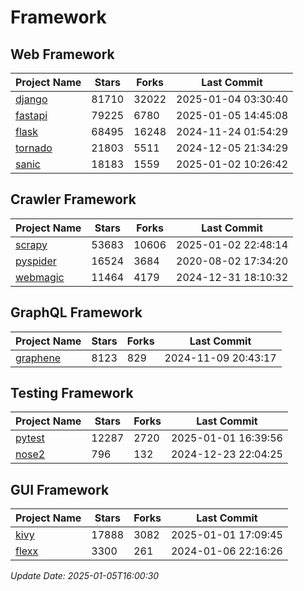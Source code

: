 # Framework

## Web Framework
| Project Name | Stars | Forks | Last Commit |
| ------------ | ----- | ----- | ----------- |
| [django](https://github.com/django/django) | 81710 | 32022 | 2025-01-04 03:30:40 |
| [fastapi](https://github.com/fastapi/fastapi) | 79225 | 6780 | 2025-01-05 14:45:08 |
| [flask](https://github.com/pallets/flask) | 68495 | 16248 | 2024-11-24 01:54:29 |
| [tornado](https://github.com/tornadoweb/tornado) | 21803 | 5511 | 2024-12-05 21:34:29 |
| [sanic](https://github.com/sanic-org/sanic) | 18183 | 1559 | 2025-01-02 10:26:42 |

## Crawler Framework
| Project Name | Stars | Forks | Last Commit |
| ------------ | ----- | ----- | ----------- |
| [scrapy](https://github.com/scrapy/scrapy) | 53683 | 10606 | 2025-01-02 22:48:14 |
| [pyspider](https://github.com/binux/pyspider) | 16524 | 3684 | 2020-08-02 17:34:20 |
| [webmagic](https://github.com/code4craft/webmagic) | 11464 | 4179 | 2024-12-31 18:10:32 |

## GraphQL Framework
| Project Name | Stars | Forks | Last Commit |
| ------------ | ----- | ----- | ----------- |
| [graphene](https://github.com/graphql-python/graphene) | 8123 | 829 | 2024-11-09 20:43:17 |

## Testing Framework
| Project Name | Stars | Forks | Last Commit |
| ------------ | ----- | ----- | ----------- |
| [pytest](https://github.com/pytest-dev/pytest) | 12287 | 2720 | 2025-01-01 16:39:56 |
| [nose2](https://github.com/nose-devs/nose2) | 796 | 132 | 2024-12-23 22:04:25 |

## GUI Framework
| Project Name | Stars | Forks | Last Commit |
| ------------ | ----- | ----- | ----------- |
| [kivy](https://github.com/kivy/kivy) | 17888 | 3082 | 2025-01-01 17:09:45 |
| [flexx](https://github.com/flexxui/flexx) | 3300 | 261 | 2024-01-06 22:16:26 |

*Update Date: 2025-01-05T16:00:30*